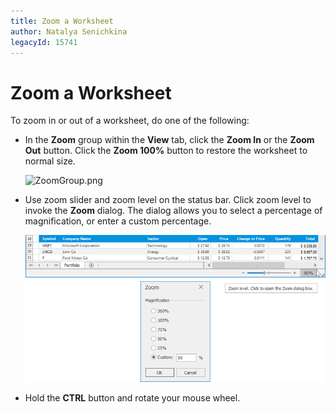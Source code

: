 ```yaml
---
title: Zoom a Worksheet
author: Natalya Senichkina
legacyId: 15741
---
```

# Zoom a Worksheet

To zoom in or out of a worksheet, do one of the following:

* In the **Zoom** group within the **View** tab, click the **Zoom In** or the **Zoom Out** button. Click the **Zoom 100%** button to restore the worksheet to normal size.

    ![ZoomGroup.png](../../../images/img21166.png)
* Use zoom slider and zoom level on the status bar. Click zoom level to invoke the **Zoom** dialog. The dialog allows you to select a percentage of magnification, or enter a custom percentage.

    ![IMAGE](../../../images/spreadsheet-status-bar-zoom.png)
* Hold the **CTRL** button and rotate your mouse wheel.

